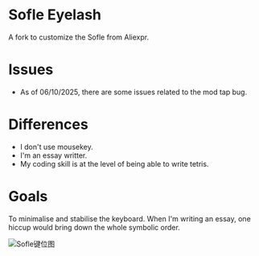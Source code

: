# Sofle Eyelash  

A fork to customize the Sofle from Aliexpr.  

# Issues
- As of 06/10/2025, there are some issues related to the mod tap bug.

# Differences  
  
- I don't use mousekey.  
- I'm an essay writter.  
- My coding skill is at the level of being able to write tetris.  

# Goals  
To minimalise and stabilise the keyboard. When I'm writing an essay, one hiccup would bring down the whole symbolic order.  





![Sofle键位图](keymap-drawer/eyelash_sofle.svg)

